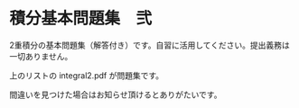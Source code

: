 # 積分基本問題集　弐

2重積分の基本問題集（解答付き）です。自習に活用してください。提出義務は一切ありません。

上のリストの integral2.pdf が問題集です。

間違いを見つけた場合はお知らせ頂けるとありがたいです。